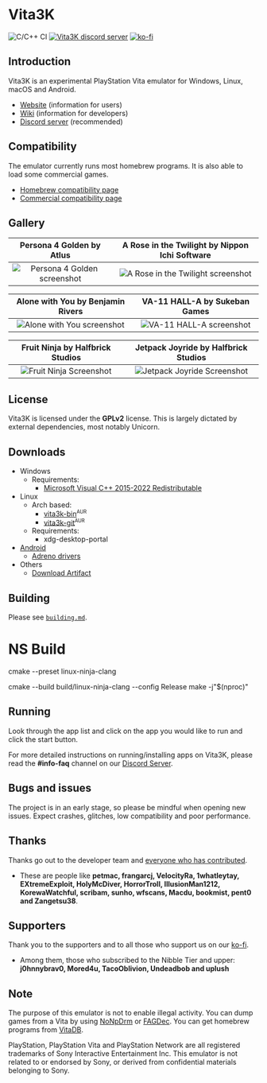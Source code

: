# Vita3K

![C/C++ CI](https://github.com/Vita3K/Vita3K/workflows/C/C++%20CI/badge.svg)
[![Vita3K discord server](https://img.shields.io/discord/408916678911459329?color=5865F2&label=Vita3K%20&logo=discord&logoColor=white)](https://discord.gg/6aGwQzh)
[![ko-fi](https://ko-fi.com/img/githubbutton_sm.svg)](https://ko-fi.com/vita3k)

## Introduction

Vita3K is an experimental PlayStation Vita emulator for Windows, Linux, macOS and Android.

* [Website](https://vita3k.org/) (information for users)
* [Wiki](https://github.com/Vita3K/Vita3K/wiki) (information for developers)
* [Discord server](https://discord.gg/MaWhJVH) (recommended)

## Compatibility

The emulator currently runs most homebrew programs. It is also able to load some commercial games.

- [Homebrew compatibility page](https://vita3k.org/compatibility-homebrew.html)
- [Commercial compatibility page](https://vita3k.org/compatibility.html)

## Gallery

|               **Persona 4 Golden** by Atlus                   |                     **A Rose in the Twilight** by Nippon Ichi Software                         |
| :-----------------------------------------------------------: | :--------------------------------------------------------------------------------------------: |
| ![Persona 4 Golden screenshot](./_readme/screenshots/P4G.png) | ![A Rose in the Twilight screenshot](./_readme/screenshots/A%20Rose%20in%20the%20Twilight.png) |

|                  **Alone with You** by Benjamin Rivers                     |                 **VA-11 HALL-A** by Sukeban Games                    |
| :------------------------------------------------------------------------: | :------------------------------------------------------------------: |
| ![Alone with You screenshot](./_readme/screenshots/Alone%20With%20You.png) | ![VA-11 HALL-A screenshot](./_readme/screenshots/VA-11%20HALL-A.png) |

|              **Fruit Ninja** by Halfbrick Studios                  |                **Jetpack Joyride** by Halfbrick Studios                    |
| :----------------------------------------------------------------: | :------------------------------------------------------------------------: |
| ![Fruit Ninja Screenshot](./_readme/screenshots/Fruit%20Ninja.png) | ![Jetpack Joyride Screenshot](./_readme/screenshots/Jetpack%20Joyride.png) |

## License

Vita3K is licensed under the **GPLv2** license. This is largely dictated by external dependencies, most notably Unicorn.

## Downloads
* Windows
  * Requirements:
    * [Microsoft Visual C++ 2015-2022 Redistributable](https://aka.ms/vs/17/release/vc_redist.x64.exe)
* Linux
  * Arch based:
    * [vita3k-bin](https://aur.archlinux.org/packages/vita3k-bin)<sup><small>AUR</small></sup>
    * [vita3k-git](https://aur.archlinux.org/packages/vita3k-git)<sup><small>AUR</small></sup>
  * Requirements:
    * xdg-desktop-portal
* [Android](https://github.com/Vita3K/Vita3K-Android/releases/)
    * [Adreno drivers](https://github.com/K11MCH1/AdrenoToolsDrivers/releases/)
* Others
  * [Download Artifact](https://github.com/Vita3K/Vita3K/actions?query=event%3Apush+is%3Asuccess+branch%3Amaster)

## Building

Please see [`building.md`](./building.md).

# NS Build
cmake --preset linux-ninja-clang

cmake --build build/linux-ninja-clang --config Release make -j"$(nproc)"

## Running
Look through the app list and click on the app you would like to run and click the start button.

For more detailed instructions on running/installing apps on Vita3K, please read the **#info-faq** channel on our [Discord Server](https://discord.gg/MaWhJVH).

## Bugs and issues
The project is in an early stage, so please be mindful when opening new issues. Expect crashes, glitches, low compatibility and poor performance.

## Thanks
Thanks go out to the developer team and [everyone who has contributed](https://github.com/Vita3K/Vita3K/graphs/contributors). 
* These are people like **petmac, frangarcj, VelocityRa, 1whatleytay, EXtremeExploit, HolyMcDiver, HorrorTroll, IllusionMan1212, KorewaWatchful, scribam, sunho, wfscans, Macdu, bookmist, pent0 and Zangetsu38**.

## Supporters
Thank you to the supporters and to all those who support us on our [ko-fi](https://ko-fi.com/vita3K).
* Among them, those who subscribed to the Nibble Tier and upper: **j0hnnybrav0, Mored4u, TacoOblivion, Undeadbob and uplush**

## Note
The purpose of this emulator is not to enable illegal activity. You can dump games from a Vita by using [NoNpDrm](https://github.com/TheOfficialFloW/NoNpDrm) or [FAGDec](https://github.com/CelesteBlue-dev/PSVita-RE-tools/tree/master/FAGDec/build). You can get homebrew programs from [VitaDB](https://vitadb.rinnegatamante.it/).

PlayStation, PlayStation Vita and PlayStation Network are all registered trademarks of Sony Interactive Entertainment Inc. This emulator is not related to or endorsed by Sony, or derived from confidential materials belonging to Sony.
